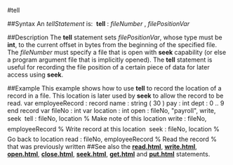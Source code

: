 
#tell

##Syntax
An *tellStatement* is:
 **tell** : *fileNumber* , *filePositionVar*

##Description
The **tell** statement sets *filePositionVar*, whose type must be **int**, to the current offset in bytes from the beginning of the specified file. The *fileNumber* must specify a file that is open with **seek** capability (or else a program argument file that is implicitly opened). The **tell** statement is useful for recording the file position of a certain piece of data for later access using **seek**.

##Example
This example shows how to use **tell** to record the location of a record in a file. This location is later used by **seek** to allow the record to be read.
        var employeeRecord :
            record
                name : string ( 30 )
                pay : int
                dept : 0 .. 9
            end record
        var fileNo : int
        var location : int
        open : fileNo, "payroll", write, seek
        
        tell : fileNo, location         % Make note of this location
        write : fileNo, employeeRecord  % Write record at this location
        
        seek : fileNo, location     % Go back to location
        read : fileNo, employeeRecord   % Read the record
                            % that was previously written
##See also
the **[read.html](read)**, **[write.html](write)**, **[open.html](open)**, **[close.html](close)**, **[seek.html](seek)**, **[get.html](get)** and **[put.html](put)** statements.
